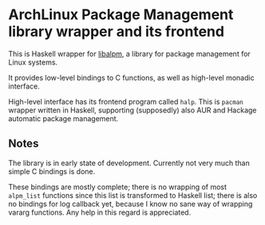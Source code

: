 ArchLinux Package Management library wrapper and its frontend
=============================================================

This is Haskell wrapper for [libalpm](http://www.archlinux.org/pacman/), a library for package management for Linux systems.

It provides low-level bindings to C functions, as well as high-level monadic interface.

High-level interface has its frontend program called `halp`. This is `pacman` wrapper written in Haskell, supporting (supposedly) also AUR and Hackage automatic package management.

Notes
-----

The library is in early state of development. Currently not very much than simple C bindings is done. 

These bindings are mostly complete; there is no wrapping of most `alpm_list` functions since this list is transformed to Haskell list; there is also no bindings for log callback yet, because I know no sane way of wrapping vararg functions. Any help in this regard is appreciated.
